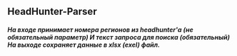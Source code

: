 <h2>HeadHunter-Parser</h2>

<h5>
    На входе принимает номера регионов из headhunter'а (не обязательный параметр)
    И текст запроса для поиска (обязательный)
    На выходе сохраняет данные в xlsx (exel) файл.
</h5>